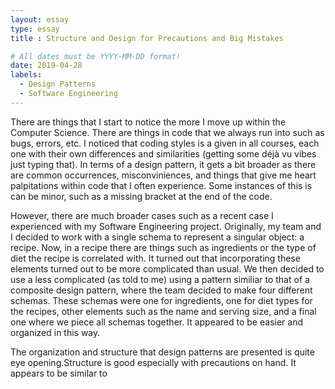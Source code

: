 ```yaml
---
layout: essay
type: essay
title : Structure and Design for Precautions and Big Mistakes

# All dates must be YYYY-MM-DD format!
date: 2019-04-28
labels:
  - Design Patterns
  - Software Engineering
---
```

	
There are things that I start to notice the more I move up within the Computer Science. There are things in code that we always run into such as bugs, errors, etc. I noticed that coding styles is a given in all courses, each one with their own differences and similarities (getting some déjà vu vibes just typing that). In terms of a design pattern, it gets a bit broader as there are common occurrences, misconviniences, and things that give me heart palpitations within code that I often experience. Some instances of this is can be minor, such as a missing bracket at the end of the code. 

However, there are much broader cases such as a recent case I experienced with my Software Engineering project. Originally, my team and I decided to work with a single schema to represent a singular object: a recipe. Now, in a recipe there are things such as ingredients or the type of diet the recipe is correlated with. It turned out that incorporating these elements turned out to be more complicated than usual. We then decided to use a less complicated (as told to me) using a pattern similiar to that of a composite design pattern, where the team decided to make four different schemas. These schemas were one for ingredients, one for diet types for the recipes, other elements such as the name and serving size, and a final one where we piece all schemas together. It appeared to be easier and organized in this way.

The organization and structure that design patterns are presented is quite eye opening.Structure is good especially with precautions on hand. It appears to be similar to 

